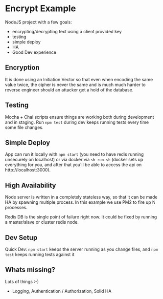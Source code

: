 # Encrypt Example


NodeJS project with a few goals:

- encrypting/decrypting text using a client provided key
- testing
- simple deploy 
- HA
- Good Dev experience

## Encryption 
It is done using an Initiation Vector so that even when encoding the same value twice, the cipher is never the same and is much much harder to reverse engineer should an attacker get a hold of the database.

## Testing 
Mocha + Chai scripts ensure things are working both during development and in staging. Run `npm test` during dev keeps running tests every time some file changes.

## Simple Deploy
App can run it locally with `npm start` (you need to have redis running unsecurely on localhost) or via docker via `sh run.sh` (docker sets up everything for you, and after that you'll be able to access the api on http://localhost:3000).

## High Availability
Node server is written in a completely stateless way, so that it can be made HA by spawning multiple process. In this example we use PM2 to fire up N processes.

Redis DB is the single point of failure right now. It could be fixed by running a master/slave or cluster redis node.

## Dev Setup

Quick Dev: `npm start` keeps the server running as you change files, and `npm test` keeps running tests against it


## Whats missing?
Lots of things :-)

- Logging, Authentication / Authorization, Solid HA

